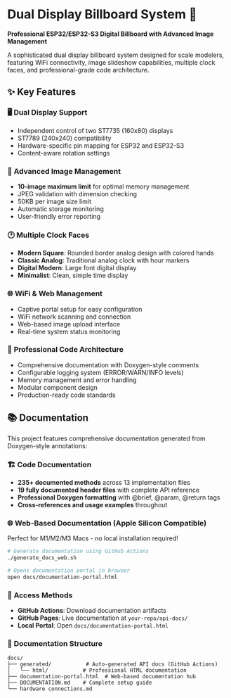 # Dual Display Billboard System 🎯

**Professional ESP32/ESP32-S3 Digital Billboard with Advanced Image Management**

A sophisticated dual display billboard system designed for scale modelers, featuring WiFi connectivity, image slideshow capabilities, multiple clock faces, and professional-grade code architecture.

## ✨ Key Features

### 🖥️ **Dual Display Support**

- Independent control of two ST7735 (160x80) displays
- ST7789 (240x240) compatibility 
- Hardware-specific pin mapping for ESP32 and ESP32-S3
- Content-aware rotation settings

### 📸 **Advanced Image Management**

- **10-image maximum limit** for optimal memory management
- JPEG validation with dimension checking
- 50KB per image size limit
- Automatic storage monitoring
- User-friendly error reporting

### 🕐 **Multiple Clock Faces**

- **Modern Square**: Rounded border analog design with colored hands
- **Classic Analog**: Traditional analog clock with hour markers
- **Digital Modern**: Large font digital display
- **Minimalist**: Clean, simple time display

### 🌐 **WiFi & Web Management**

- Captive portal setup for easy configuration
- WiFi network scanning and connection
- Web-based image upload interface
- Real-time system status monitoring

### 🔧 **Professional Code Architecture**

- Comprehensive documentation with Doxygen-style comments
- Configurable logging system (ERROR/WARN/INFO levels)
- Memory management and error handling
- Modular component design
- Production-ready code standards

## 📚 Documentation

This project features comprehensive documentation generated from Doxygen-style annotations:

### 🏗️ **Code Documentation**

- **235+ documented methods** across 13 implementation files
- **19 fully documented header files** with complete API reference
- **Professional Doxygen formatting** with @brief, @param, @return tags
- **Cross-references and usage examples** throughout

### 🌐 **Web-Based Documentation (Apple Silicon Compatible)**

Perfect for M1/M2/M3 Macs - no local installation required!

```bash
# Generate documentation using GitHub Actions
./generate_docs_web.sh

# Opens documentation portal in browser
open docs/documentation-portal.html
```

### 📖 **Access Methods**

- **GitHub Actions**: Download documentation artifacts
- **GitHub Pages**: Live documentation at `your-repo/api-docs/`
- **Local Portal**: Open `docs/documentation-portal.html`

### 📂 **Documentation Structure**

```text
docs/
├── generated/           # Auto-generated API docs (GitHub Actions)
│   └── html/           # Professional HTML documentation
├── documentation-portal.html  # Web-based documentation hub
├── DOCUMENTATION.md    # Complete setup guide
└── hardware connections.md
```
